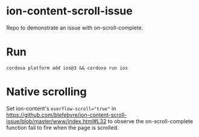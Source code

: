 # ion-content-scroll-issue
Repo to demonstrate an issue with on-scroll-complete.

# Run

  `cordova platform add ios@3 && cordova run ios`
  
# Native scrolling
  
  Set ion-content's `overflow-scroll="true"` in https://github.com/blefebvre/ion-content-scroll-issue/blob/master/www/index.html#L32 to observe the on-scroll-complete function fail to fire when the page is scrolled.
